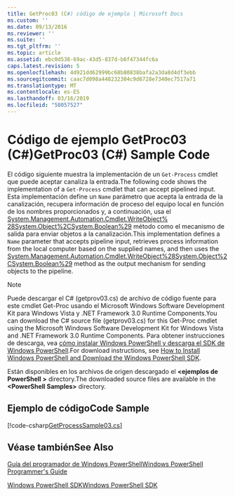 ```yaml
---
title: GetProc03 (C#) código de ejemplo | Microsoft Docs
ms.custom: ''
ms.date: 09/13/2016
ms.reviewer: ''
ms.suite: ''
ms.tgt_pltfrm: ''
ms.topic: article
ms.assetid: ebc0d538-69ac-43d5-837d-b6f47344fc6a
caps.latest.revision: 5
ms.openlocfilehash: 4d921dd62999bc68b80838bafa2a3da8d4df3ebb
ms.sourcegitcommit: caac7d098a448232304c9d6728e7340ec7517a71
ms.translationtype: MT
ms.contentlocale: es-ES
ms.lasthandoff: 03/16/2019
ms.locfileid: "58057527"
---
```

# <a name="getproc03-c-sample-code"></a><span data-ttu-id="05f51-102">Código de ejemplo GetProc03 (C#)</span><span class="sxs-lookup"><span data-stu-id="05f51-102">GetProc03 (C#) Sample Code</span></span>

<span data-ttu-id="05f51-103">El código siguiente muestra la implementación de un `Get-Process` cmdlet que puede aceptar canaliza la entrada.</span><span class="sxs-lookup"><span data-stu-id="05f51-103">The following code shows the implementation of a `Get-Process` cmdlet that can accept pipelined input.</span></span> <span data-ttu-id="05f51-104">Esta implementación define un `Name` parámetro que acepta la entrada de la canalización, recupera información de proceso del equipo local en función de los nombres proporcionados y, a continuación, usa el [System.Management.Automation.Cmdlet.WriteObject% 28System.Object%2CSystem.Boolean%29](/dotnet/api/System.Management.Automation.Cmdlet.WriteObject%28System.Object%2CSystem.Boolean%29) método como el mecanismo de salida para enviar objetos a la canalización.</span><span class="sxs-lookup"><span data-stu-id="05f51-104">This implementation defines a `Name` parameter that accepts pipeline input, retrieves process information from the local computer based on the supplied names, and then uses the [System.Management.Automation.Cmdlet.WriteObject%28System.Object%2CSystem.Boolean%29](/dotnet/api/System.Management.Automation.Cmdlet.WriteObject%28System.Object%2CSystem.Boolean%29) method as the output mechanism for sending objects to the pipeline.</span></span>

> [!NOTE]
> <span data-ttu-id="05f51-105">Puede descargar el C# (getprov03.cs) de archivo de código fuente para este cmdlet Get-Proc usando el Microsoft Windows Software Development Kit para Windows Vista y .NET Framework 3.0 Runtime Components.</span><span class="sxs-lookup"><span data-stu-id="05f51-105">You can download the C# source file (getprov03.cs) for this Get-Proc cmdlet using the Microsoft Windows Software Development Kit for Windows Vista and .NET Framework 3.0 Runtime Components.</span></span> <span data-ttu-id="05f51-106">Para obtener instrucciones de descarga, vea [cómo instalar Windows PowerShell y descarga el SDK de Windows PowerShell](/powershell/developer/installing-the-windows-powershell-sdk).</span><span class="sxs-lookup"><span data-stu-id="05f51-106">For download instructions, see [How to Install Windows PowerShell and Download the Windows PowerShell SDK](/powershell/developer/installing-the-windows-powershell-sdk).</span></span>
>
> <span data-ttu-id="05f51-107">Están disponibles en los archivos de origen descargado el  **\<ejemplos de PowerShell >** directory.</span><span class="sxs-lookup"><span data-stu-id="05f51-107">The downloaded source files are available in the **\<PowerShell Samples>** directory.</span></span>

## <a name="code-sample"></a><span data-ttu-id="05f51-108">Ejemplo de código</span><span class="sxs-lookup"><span data-stu-id="05f51-108">Code Sample</span></span>

[!code-csharp[GetProcessSample03.cs](../../powershell-sdk-samples/SDK-2.0/csharp/GetProcessSample03/GetProcessSample03.cs#L11-L78 "GetProcessSample03.cs")]

## <a name="see-also"></a><span data-ttu-id="05f51-109">Véase también</span><span class="sxs-lookup"><span data-stu-id="05f51-109">See Also</span></span>

[<span data-ttu-id="05f51-110">Guía del programador de Windows PowerShell</span><span class="sxs-lookup"><span data-stu-id="05f51-110">Windows PowerShell Programmer's Guide</span></span>](./windows-powershell-programmer-s-guide.md)

[<span data-ttu-id="05f51-111">Windows PowerShell SDK</span><span class="sxs-lookup"><span data-stu-id="05f51-111">Windows PowerShell SDK</span></span>](../windows-powershell-reference.md)